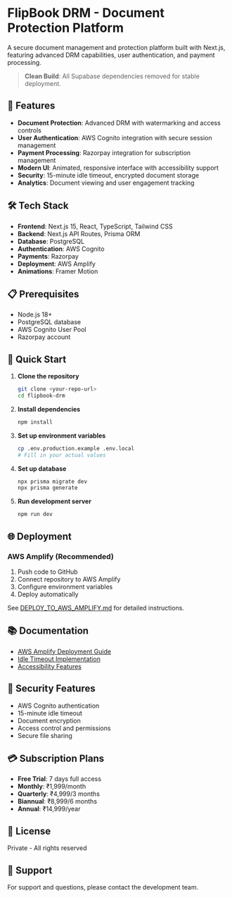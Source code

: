 # FlipBook DRM - Document Protection Platform

A secure document management and protection platform built with Next.js, featuring advanced DRM capabilities, user authentication, and payment processing.

> **Clean Build**: All Supabase dependencies removed for stable deployment.

## 🚀 Features

- **Document Protection**: Advanced DRM with watermarking and access controls
- **User Authentication**: AWS Cognito integration with secure session management
- **Payment Processing**: Razorpay integration for subscription management
- **Modern UI**: Animated, responsive interface with accessibility support
- **Security**: 15-minute idle timeout, encrypted document storage
- **Analytics**: Document viewing and user engagement tracking

## 🛠️ Tech Stack

- **Frontend**: Next.js 15, React, TypeScript, Tailwind CSS
- **Backend**: Next.js API Routes, Prisma ORM
- **Database**: PostgreSQL
- **Authentication**: AWS Cognito
- **Payments**: Razorpay
- **Deployment**: AWS Amplify
- **Animations**: Framer Motion

## 📋 Prerequisites

- Node.js 18+
- PostgreSQL database
- AWS Cognito User Pool
- Razorpay account

## 🚀 Quick Start

1. **Clone the repository**
   ```bash
   git clone <your-repo-url>
   cd flipbook-drm
   ```

2. **Install dependencies**
   ```bash
   npm install
   ```

3. **Set up environment variables**
   ```bash
   cp .env.production.example .env.local
   # Fill in your actual values
   ```

4. **Set up database**
   ```bash
   npx prisma migrate dev
   npx prisma generate
   ```

5. **Run development server**
   ```bash
   npm run dev
   ```

## 🌐 Deployment

### AWS Amplify (Recommended)

1. Push code to GitHub
2. Connect repository to AWS Amplify
3. Configure environment variables
4. Deploy automatically

See [DEPLOY_TO_AWS_AMPLIFY.md](./DEPLOY_TO_AWS_AMPLIFY.md) for detailed instructions.

## 📚 Documentation

- [AWS Amplify Deployment Guide](./DEPLOY_TO_AWS_AMPLIFY.md)
- [Idle Timeout Implementation](./IDLE_TIMEOUT_IMPLEMENTATION.md)
- [Accessibility Features](./ACCESSIBILITY.md)

## 🔐 Security Features

- AWS Cognito authentication
- 15-minute idle timeout
- Document encryption
- Access control and permissions
- Secure file sharing

## 💳 Subscription Plans

- **Free Trial**: 7 days full access
- **Monthly**: ₹1,999/month
- **Quarterly**: ₹4,999/3 months  
- **Biannual**: ₹8,999/6 months
- **Annual**: ₹14,999/year

## 📄 License

Private - All rights reserved

## 🤝 Support

For support and questions, please contact the development team.
